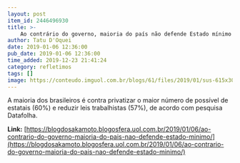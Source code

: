 ```yaml
---
layout: post
item_id: 2446496930
title: >-
    Ao contrário do governo, maioria do país não defende Estado mínimo
author: Tatu D'Oquei
date: 2019-01-06 12:36:00
pub_date: 2019-01-06 12:36:00
time_added: 2019-12-23 21:41:24
category: refletimos
tags: []
image: https://conteudo.imguol.com.br/blogs/61/files/2019/01/sus-615x300.jpg
---
```


A maioria dos brasileiros é contra privatizar o maior número de possível de estatais (60%) e reduzir leis trabalhistas (57%), de acordo com pesquisa Datafolha.

**Link:** [https://blogdosakamoto.blogosfera.uol.com.br/2019/01/06/ao-contrario-do-governo-maioria-do-pais-nao-defende-estado-minimo/](https://blogdosakamoto.blogosfera.uol.com.br/2019/01/06/ao-contrario-do-governo-maioria-do-pais-nao-defende-estado-minimo/)


